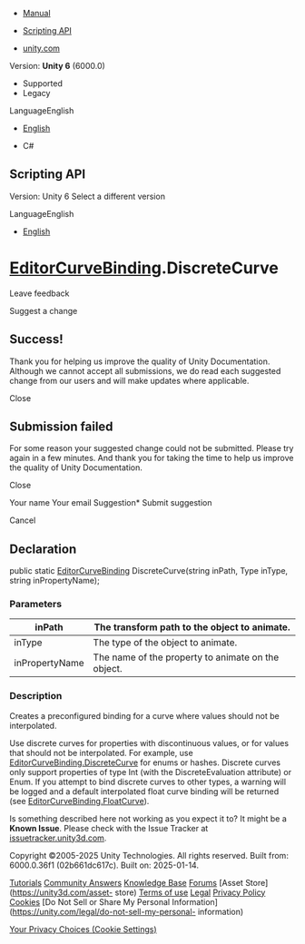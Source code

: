 [ ]()

  * [Manual](../Manual/index.html)
  * [Scripting API](../ScriptReference/index.html)

  * [unity.com](https://unity.com/)

Version: **Unity 6** (6000.0)

  * Supported
  * Legacy

LanguageEnglish

  * [English]()

  * C#

[ ](https://docs.unity3d.com)

## Scripting API

Version: Unity 6 Select a different version

LanguageEnglish

  * [English]()

#  [EditorCurveBinding](EditorCurveBinding.html).DiscreteCurve

Leave feedback

Suggest a change

## Success!

Thank you for helping us improve the quality of Unity Documentation. Although
we cannot accept all submissions, we do read each suggested change from our
users and will make updates where applicable.

Close

## Submission failed

For some reason your suggested change could not be submitted. Please <a>try
again</a> in a few minutes. And thank you for taking the time to help us
improve the quality of Unity Documentation.

Close

Your name Your email Suggestion* Submit suggestion

Cancel

[ ]()

## Declaration

public static [EditorCurveBinding](EditorCurveBinding.html)
DiscreteCurve(string inPath, Type inType, string inPropertyName);

### Parameters

inPath | The transform path to the object to animate.  
---|---  
inType | The type of the object to animate.  
inPropertyName | The name of the property to animate on the object.  
  
### Description

Creates a preconfigured binding for a curve where values should not be
interpolated.

Use discrete curves for properties with discontinuous values, or for values
that should not be interpolated. For example, use
[EditorCurveBinding.DiscreteCurve](EditorCurveBinding.DiscreteCurve.html) for
enums or hashes. Discrete curves only support properties of type Int (with the
DiscreteEvaluation attribute) or Enum. If you attempt to bind discrete curves
to other types, a warning will be logged and a default interpolated float
curve binding will be returned (see
[EditorCurveBinding.FloatCurve](EditorCurveBinding.FloatCurve.html)).

Is something described here not working as you expect it to? It might be a
**Known Issue**. Please check with the Issue Tracker at
[issuetracker.unity3d.com](https://issuetracker.unity3d.com).

Copyright ©2005-2025 Unity Technologies. All rights reserved. Built from:
6000.0.36f1 (02b661dc617c). Built on: 2025-01-14.

[Tutorials](https://unity3d.com/learn) [Community
Answers](https://answers.unity3d.com) [Knowledge
Base](https://support.unity3d.com/hc/en-us)
[Forums](https://forum.unity3d.com) [Asset Store](https://unity3d.com/asset-
store) [Terms of use](https://docs.unity3d.com/Manual/TermsOfUse.html)
[Legal](https://unity.com/legal) [Privacy
Policy](https://unity.com/legal/privacy-policy)
[Cookies](https://unity.com/legal/cookie-policy) [Do Not Sell or Share My
Personal Information](https://unity.com/legal/do-not-sell-my-personal-
information)

[Your Privacy Choices (Cookie Settings)](javascript:void\(0\);)

